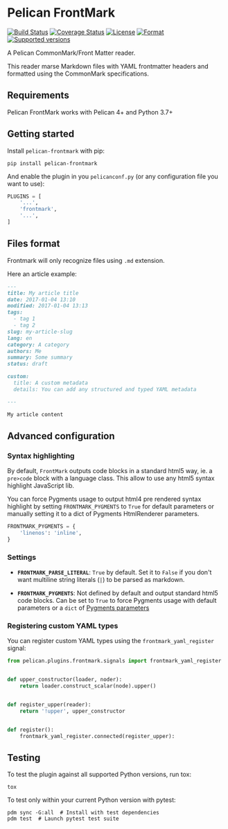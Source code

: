 # Pelican FrontMark

[![Build Status][travis-badge]][travis-badge-url]
[![Coverage Status][coveralls-badge]][coveralls-badge-url]
[![License][license-badge]][license-badge-url]
[![Format][format-badge]][format-badge-url]
[![Supported versions][python-version-badge]][python-version-badge-url]


A Pelican CommonMark/Front Matter reader.

This reader marse Markdown files with YAML frontmatter headers and formatted using the CommonMark specifications.


## Requirements

Pelican FrontMark works with Pelican 4+ and Python 3.7+

## Getting started

Install `pelican-frontmark` with pip:

```shell
pip install pelican-frontmark
```

And enable the plugin in you `pelicanconf.py` (or any configuration file you want to use):

```Python
PLUGINS = [
    '...',
    'frontmark',
    '...',
]
```

## Files format

Frontmark will only recognize files using `.md` extension.

Here an article example:

```markdown
---
title: My article title
date: 2017-01-04 13:10
modified: 2017-01-04 13:13
tags:
  - tag 1
  - tag 2
slug: my-article-slug
lang: en
category: A category
authors: Me
summary: Some summary
status: draft

custom:
  title: A custom metadata
  details: You can add any structured and typed YAML metadata

---

My article content

```

## Advanced configuration

### Syntax highlighting

By default, `FrontMark` outputs code blocks in a standard html5 way,
ie. a `pre>code` block with a language class.
This allow to use any html5 syntax highlight JavaScript lib.

You can force Pygments usage to output html4 pre rendered syntax highlight
by setting `FRONTMARK_PYGMENTS` to `True` for default parameters
or manually setting it to a dict of Pygments HtmlRenderer parameters.

```python
FRONTMARK_PYGMENTS = {
    'linenos': 'inline',
}
```

### Settings

- **`FRONTMARK_PARSE_LITERAL`**: `True` by default. Set it to `False` if you don't want multiline string literals (`|`)
  to be parsed as markdown.

- **`FRONTMARK_PYGMENTS`**: Not defined by default and output standard html5 code blocks.
  Can be set to `True` to force Pygments usage with default parameters or a `dict` of
  [Pygments parameters][pygments-options]


### Registering custom YAML types

You can register custom YAML types using the `frontmark_yaml_register` signal:

```python
from pelican.plugins.frontmark.signals import frontmark_yaml_register


def upper_constructor(loader, noder):
    return loader.construct_scalar(node).upper()


def register_upper(reader):
    return '!upper', upper_constructor


def register():
    frontmark_yaml_register.connected(register_upper):
```

## Testing

To test the plugin against all supported Python versions, run tox:

```shell
tox
```

To test only within your current Python version with pytest:

```shell
pdm sync -G:all  # Install with test dependencies
pdm test  # Launch pytest test suite
```


[travis-badge]: https://travis-ci.org/noirbizarre/pelican-frontmark.svg?branch=master
[travis-badge-url]: https://travis-ci.org/noirbizarre/pelican-frontmark
[coveralls-badge]: https://coveralls.io/repos/github/noirbizarre/pelican-frontmark/badge.svg?branch=master
[coveralls-badge-url]: https://coveralls.io/github/noirbizarre/pelican-frontmark?branch=master
[license-badge]: https://img.shields.io/pypi/l/pelican-frontmark.svg
[license-badge-url]: https://pypi.python.org/pypi/pelican-frontmark
[format-badge]: https://img.shields.io/pypi/format/pelican-frontmark.svg
[format-badge-url]: https://pypi.python.org/pypi/pelican-frontmark
[python-version-badge]: https://img.shields.io/pypi/pyversions/pelican-frontmark.svg
[python-version-badge-url]: https://pypi.python.org/pypi/pelican-frontmark
[pygments-options]: http://docs.getpelican.com/en/stable/content.html#internal-pygments-options
